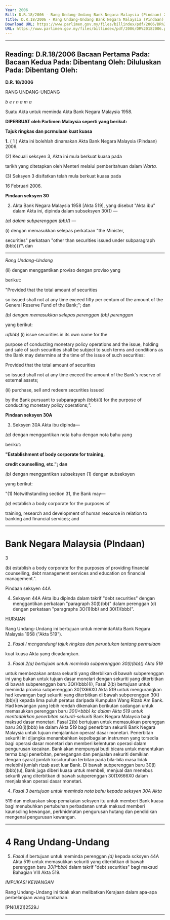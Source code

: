 ```yaml
---
Year: 2006
Bill: D.R.18/2006 - Rang Undang-Undang Bank Negara Malaysia (Pindaan) 2006 (Lulus)
Title: D.R.18/2006 - Rang Undang-Undang Bank Negara Malaysia (Pindaan) 2006 (Lulus)
Download URL: https://www.parlimen.gov.my/files/billindex/pdf/2006/DR%20182006.pdf
URL: https://www.parlimen.gov.my/files/billindex/pdf/2006/DR%20182006.pdf
---
```

---
Reading:
D.R.18/2006
Bacaan Pertama Pada:
Bacaan Kedua Pada:
Dibentang Oleh:
Diluluskan Pada:
Dibentang Oleh:
---

**D.R. 18/2006**

RANG UNDANG-UNDANG

_b e r n a m a_

Suatu Akta untuk meminda Akta Bank Negara Malaysia 1958.

**DIPERBUAT oleh Parlimen Malaysia seperti yang berikut:**

**Tajuk ringkas dan pcrmulaan kuat kuasa**

**1.** ( 1 ) Akta ini bolehlah dinamakan Akta Bank Negara Malaysia
(Pindaan) 2006.

(2) Kecuali seksyen 3, Akta ini mula berkuat kuasa pada

tarikh yang ditetapkan oleh Menteri melalui pemberitahuan dalam
_Warta._

(3) Seksyen 3 disifatkan telah mula berkuat kuasa pada

16 Februari 2006.

**Pindaan seksyen 30**

2. Akta Bank Negara Malaysia 1958 [Akta 519], yang disebut
"Akta ibu" dalam Akta ini, dipinda dalam subseksyen 30(1) —

_(a) dalam subperenggan (bb)(\) —_

(i) dengan memasukkan selepas perkataan "the Minister,

securities" perkataan "other than securities issued
under subparagraph (bbb){\)"\ dan


-----

_Rang Undang-Undang_

(ii) dengan menggantikan proviso dengan proviso yang

berikut:

"Provided that the total amount of securities

so issued shall not at any time exceed fifty per
centum of the amount of the General Reserve
Fund of the Bank;"; dan

_(b) dengan memasukkan selepas perenggan (bb) perenggan_

yang berikut:

_u(bbb)_ (i) issue securities in its own name for the

purpose of conducting monetary policy
operations and the issue, holding and sale
of such securities shall be subject to such
terms and conditions as the Bank may
determine at the time of the issue of such
securities:

Provided that the total amount of securities

so issued shall not at any time exceed the
amount of the Bank's reserve of external
assets;


(ii) purchase, sell and redeem securities issued

by the Bank pursuant to subparagraph (bbb)(i)
for the purpose of conducting monetary
policy operations;".

**Pindaan seksyen 30A**

3.  Seksyen 30A Akta ibu dipinda—

_(a)_ dengan menggantikan nota bahu dengan nota bahu yang

berikut:

**"Establishment of body corporate for training,**

**credit counselling, etc."; dan**

_(b)_ dengan menggantikan subseksyen (1) dengan subseksyen

yang berikut:

"(1) Notwithstanding section 31, the Bank may—

_(a)_ establish a body corporate for the purposes of

training, research and development of human
resource in relation to banking and financial
services; and


-----

# Bank Negara Malaysia (Plndaan)
 3

 (b) establish a body corporate for the purposes
 of providing financial counselling, debt management services and education on financial management.".

 Pindaan seksyen 44A

 4. Seksyen 44A Akta ibu dipinda dalam takrif "debt securities" dengan menggantikan perkataan "paragraph 30(l)(bb)" dalam perenggan (d) dengan perkataan "paragraphs 3O(1)(bb) and 30(1)(bbb)”.

HURAIAN

Rang Undang-Undang ini bertujuan untuk memindaAkta Bank Negara Malaysia
1958 ("Akta 519").


2. _Fasal I mcngandungi tajuk ringkas dan peruntukan tentang permulaan_

kuat kuasa Akta yang dicadangkan.

3. _Fasal 2(a) bertujuan untuk mcminda subperenggan 30(l)(bb)(\) Akta 519_

untuk membezakan antara sekuriti yang diterbilkan di bawah subperenggan ini
yang bukan untuk tujuan dasar monelari dengan sekuriti yang diterbitkan di
bawah subperenggan baru 3Q(\)(bbb)(i), Fasal 2(b) bertujuan untuk meminda
proviso subperenggan 30(1X66X0 Akta 519 untuk mengurangkan had kewangan
bagi sekuriti yang diterbitkan di bawah subperenggan 30(\)(bb)(i) kepada lima
puluh peratus daripada Kumpulan Wang Rizab Am Bank. Had kewangan yang
lebih rendah dikenakan bcrikutan cadangan untuk memasukkan perenggan baru
_30(\)<bbb) kc dalam Akta 519 untuk mentadbirkan penerbitan sekuriti-sekuriti_
Bank Negara Malaysia bagi maksud dasar monetari. Fasal 2(b) bertujuan untuk
memasukkan perenggan baru 3Q(i)(bbb) ke dalam Akta 519 bagi penerbitan
sekurili Bank Negara Malaysia untuk tujuan menjalankan operas! dasar monetari.
Penerbitan sekuriti ini dijangka menambahkan kepelbagaian instrumen yang
tcrsedia bagi operasi dasar monetari dan memberi kelenturan operasi dalam
pengurusan kecairan. Bank akan mempunyai budi bicara untuk menentukan terma
bagi penerbitan, pemegangan dan penjualan sekuriti demikian dengan syarat
jumlah kcscluruhan terbitan pada bila-bila masa lidak melebihi jumlah rizab
aset luar Bank. Di bawah subperenggan baru 30(l)(bbb)(u), Bank juga diberi
kuasa untuk membeli, menjual dan menebus sekurili yang diterbitkan di bawah
subperenggan 30(1X666X0 dalam menjalankan operasi dasar monetari.

4. _Fasal 3 bertujuan untuk meminda nota bahu kepada seksyen 30A Akta_

519 dan meluaskan skop pemakaian seksyen itu untuk memberi Bank kuasa
bagi menubuhkan pertubuhan perbadanan untuk maksud memberi kaunscling
kewangan, perkhidmatan pengurusan hutang dan pendidikan mengenai pengurusan
kewangan.


-----

# 4 Rang Undang-Undang

5. _Fasal 4_ bertujuan untuk meminda perenggan _(d)_ kepada scksyen 44A
Akta 519 untuk memasukkan sekuriti yang diterbitkan di bawah perenggan
baru _30(l^bbb)_ dalam takrif "debt securities" bagi maksud Bahagian VIII
Akta 519.

_IMPUKASI KEWANGAN_

Rang Undang-Undang ini tidak akan melibatkan Kerajaan dalam apa-apa
perbelanjaan wang tambahan.

[PN(U[2])2529J


-----

